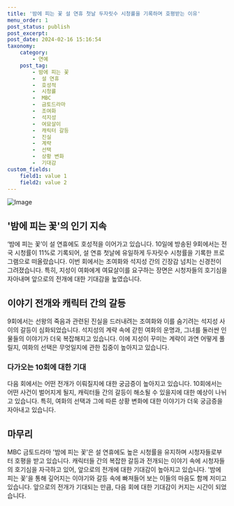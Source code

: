 ```yaml
---
title: '밤에 피는 꽃 설 연휴 첫날 두자릿수 시청률을 기록하며 호평받는 이유'
menu_order: 1
post_status: publish
post_excerpt: 
post_date: 2024-02-16 15:16:54
taxonomy:
    category:
        - 연예
    post_tag:
        - 밤에 피는 꽃
        -  설 연휴
        -  호성적
        -  시청률
        -  MBC
        -  금토드라마
        -  조여화
        -  석지성
        -  여묘살이
        -  캐릭터 갈등
        -  진실
        -  계략
        -  선택
        -  상황 변화
        -  기대감
custom_fields:
    field1: value 1
    field2: value 2
---
```


![Image](https://mimgnews.pstatic.net/image/018/2024/02/10/0005671224_001_20240210093103046.jpg?type=w540)

## '밤에 피는 꽃'의 인기 지속
‘밤에 피는 꽃’이 설 연휴에도 호성적을 이어가고 있습니다. 10일에 방송된 9회에서는 전국 시청률이 11%로 기록되어, 설 연휴 첫날에 유일하게 두자릿수 시청률을 기록한 프로그램으로 떠올랐습니다. 이번 회에서는 조여화와 석지성 간의 긴장감 넘치는 신경전이 그려졌습니다. 특히, 지성이 여화에게 여묘살이를 요구하는 장면은 시청자들의 호기심을 자아내며 앞으로의 전개에 대한 기대감을 높였습니다.
## 이야기 전개와 캐릭터 간의 갈등
9회에서는 선왕의 죽음과 관련된 진실을 드러내려는 조여화와 이를 숨기려는 석지성 사이의 갈등이 심화되었습니다. 석지성의 계략 속에 갇힌 여화의 운명과, 그녀를 둘러싼 인물들의 이야기가 더욱 복잡해지고 있습니다. 이에 지성이 꾸미는 계략이 과연 어떻게 풀릴지, 여화의 선택은 무엇일지에 관한 집중이 높아지고 있습니다.
### 다가오는 10회에 대한 기대
다음 회에서는 어떤 전개가 이뤄질지에 대한 궁금증이 높아지고 있습니다. 10회에서는 어떤 사건이 벌어지게 될지, 캐릭터들 간의 갈등이 해소될 수 있을지에 대한 예상이 나뉘고 있습니다. 특히, 여화의 선택과 그에 따른 상황 변화에 대한 이야기가 더욱 궁금증을 자아내고 있습니다.
## 마무리
MBC 금토드라마 '밤에 피는 꽃'은 설 연휴에도 높은 시청률을 유지하며 시청자들로부터 호평을 받고 있습니다. 캐릭터들 간의 복잡한 갈등과 전개되는 이야기 속에 시청자들의 호기심을 자극하고 있어, 앞으로의 전개에 대한 기대감이 높아지고 있습니다. '밤에 피는 꽃'을 통해 깊어지는 이야기와 갈등 속에 빠져들어 보는 이들의 마음도 함께 저미고 있습니다. 앞으로의 전개가 기대되는 만큼, 다음 회에 대한 기대감이 커지는 시간이 되었습니다.
